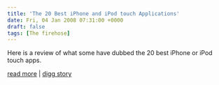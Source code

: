 ```yaml
---
title: 'The 20 Best iPhone and iPod touch Applications'
date: Fri, 04 Jan 2008 07:31:00 +0000
draft: false
tags: [The firehose]
---
```


Here is a review of what some have dubbed the 20 best iPhone or iPod touch apps.  
  
[read more](http://lifehacker.com/339834/the-20-best-iphone-and-ipod-touch-applications) | [digg story](http://digg.com/apple/The_20_Best_iPhone_and_iPod_touch_Applications)